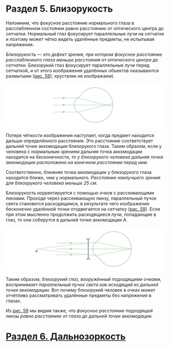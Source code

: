 # Раздел 5.  Близорукость

Напомним, что фокусное расстояние нормального глаза в расслабленном состоянии равно расстоянию от оптического центра до сетчатки. Нормальный глаз фокусирует параллельные лучи на сетчатке и поэтому может чётко видеть удалённые предметы, не испытывая напряжения.

_Близорукость — это дефект зрения, при котором фокусное расстояние расслабленного глаза меньше расстояния от оптического центра до сетчатки._ Близорукий глаз фокусирует параллельные лучи перед сетчаткой, и от этого изображения удалённых объектов оказываются
размытыми ([рис. 58](/image/Рисунок58.jpg)); хрусталик не изображаем).

![Близорукость](/image/Рисунок58.jpg)

Потеря чёткости изображения наступает, когда предмет находится дальше определённого расстояния. Это расстояние соответствует дальней точке аккомодации близорукого глаза. Таким образом, если у человека с нормальным зрением дальняя точка аккомодации находится на бесконечности, _то у близорукого человека дальняя точка аккомодации расположена на конечном расстоянии перед ним_.

Соответственно, ближняя точка аккомодации у близорукого глаза находится ближе, чем у нормального. _Расстояние наилучшего зрения для близорукого человека меньше 25 см._

Близорукость корректируется с помощью очков с рассеивающими линзами. Проходя через рассеивающую линзу, параллельный пучок света становится расходящимся, в результате чего изображение бесконечно удалённой точки отодвигается на сетчатку ([рис. 59](/image/Рисунок59.jpg)). Если при этом мысленно продолжить расходящиеся лучи, попадающие в глаз, то они соберутся в дальней точке аккомодации $A$.

![Коррекция близорукости с помощью очков](/image/Рисунок59.jpg)

Таким образом, _близорукий глаз, вооружённый подходящими очками, воспринимает параллельный пучок света как исходящий из дальней точки аккомодации._ Вот почему близорукий человек в очках может отчётливо рассматривать удалённые предметы без напряжения в глазах.

Из [рис. 59](/image/Рисунок59.jpg) мы видим также, что _фокусное расстояние подходящей линзы равно расстоянию от глаза до дальней точки аккомодации._
# [Раздел 6. Дальнозоркость](/Глаз%20человека/Дальнозоркость.md)
